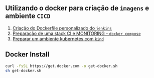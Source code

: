 ## Utilizando o docker para criação de `imagens` e ambiente `CICD`

1. [Criação do Dockerfile personalizado do `jenkins`](./jenkins/README.md)
2. [Preparação de uma stack CI e MONITORING - `docker compose`](./compose/README.md)
3. [Preparar um ambiente kubernetes com `kind`](./kind/README.md)

## Docker Install

```bash
curl -fsSL https://get.docker.com -o get-docker.sh
sh get-docker.sh
```